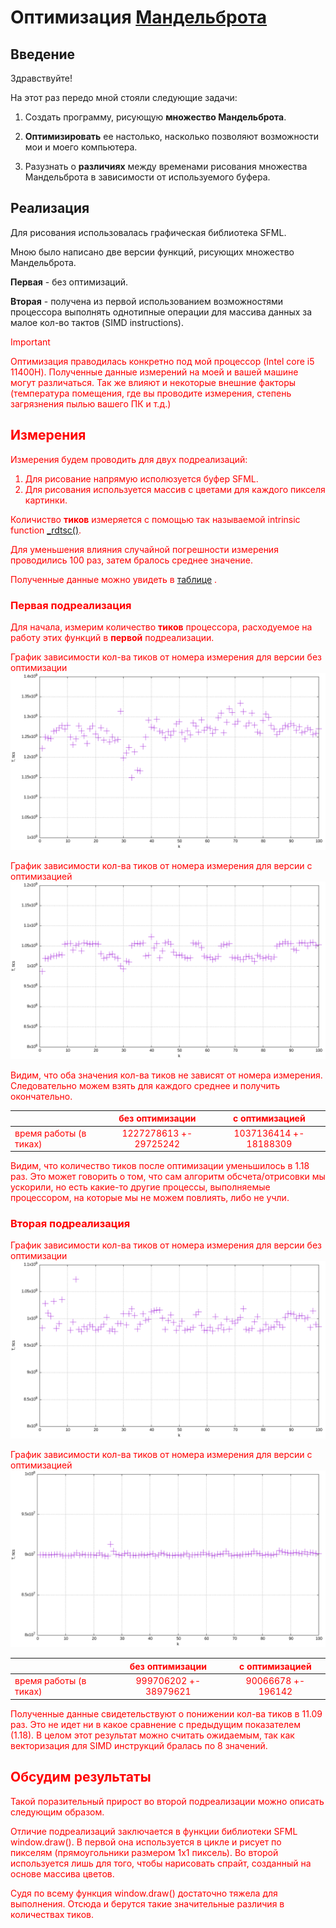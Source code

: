 # Оптимизация [Мандельброта](https://ru.wikipedia.org/wiki/%D0%9C%D0%BD%D0%BE%D0%B6%D0%B5%D1%81%D1%82%D0%B2%D0%BE_%D0%9C%D0%B0%D0%BD%D0%B4%D0%B5%D0%BB%D1%8C%D0%B1%D1%80%D0%BE%D1%82%D0%B0)

## Введение

Здравствуйте!

На этот раз передо мной стояли следующие задачи:
1) Создать программу, рисующую __множество Мандельброта__.

2) __Оптимизировать__ ее настолько, насколько позволяют возможности мои и моего компьютера.

3) Разузнать о __различиях__ между временами рисования множества Мандельброта в зависимости от используемого буфера.

## Реализация
Для рисования использовалась графическая библиотека SFML.


Мною было написано две версии функций, рисующих множество Мандельброта.

__Первая__ - без оптимизаций.

__Вторая__ - получена из первой использованием возможностями процессора выполнять однотипные операции для массива данных за малое кол-во тактов (SIMD instructions).

<font color = red>

> [!IMPORTANT]
> Оптимизация праводилась конкретно под мой процессор (Intel core i5 11400H).
> Полученные данные измерений на моей и вашей машине могут различаться.
> Так же влияют и некоторые внешние факторы (температура помещения,
> где вы проводите измерения, степень загрязнения пылью вашего ПК и т.д.)



## Измерения
Измерения будем проводить для двух подреализаций:
1) Для рисование напрямую исполюзуется буфер SFML.
2) Для рисования используется массив с цветами для каждого пикселя картинки.

Количиство __тиков__ измеряется с помощью так называемой intrinsic function [_rdtsc()](https://www.laruence.com/sse/#expand=9,1012,94,12,15,2580,3946,12,13,14,124,4932,124,4930,4980,3931,5023,744,5730,743,744,4546,4545&text=__int64%20_rdtsc%20(void)).

Для уменьшения влияния случайной погрешности измерения проводились 100 раз, затем бралось среднее значение.

Полученные данные можно увидеть в [таблице](https://docs.google.com/spreadsheets/d/1AN8wLIET6k-PCWs7dYyGhULIfOBxHbarKt0lwydywe8/edit?usp=sharing) .

### Первая подреализация

Для начала, измерим количество __тиков__ процессора, расходуемое на работу этих функций в
__первой__ подреализации.

График зависимости кол-ва тиков от номера измерения
для версии без оптимизации
![Alt text](https://github.com/SANEKDASH/Mandelbrot-optimization/blob/main/readme_src/mandelbrot_graph0.png)


График зависимости кол-ва тиков от номера измерения
для версии с оптимизацией
![Alt text](https://github.com/SANEKDASH/Mandelbrot-optimization/blob/main/readme_src/mandelbrot_graph1.png)

Видим, что оба значения кол-ва тиков не зависят от номера измерения. Следовательно можем взять для каждого среднее и получить окончательно.

|              |    без оптимизации     |     с оптимизацией     |
|--------------|:----------------------:|:----------------------:|
|время работы (в тиках)|1227278613 +- 29725242|1037136414 +- 18188309|

Видим, что количество тиков после оптимизации уменьшилось в 1.18 раз. Это может говорить о том, что сам алгоритм обсчета/отрисовки мы ускорили, но есть какие-то другие процессы, выполняемые процессором, на которые мы не можем повлиять, либо не учли.

### Вторая подреализация
График зависимости кол-ва тиков от номера измерения
для версии без оптимизации
![Alt text](https://github.com/SANEKDASH/Mandelbrot-optimization/blob/main/readme_src/mandelbrot_graph3.png)


График зависимости кол-ва тиков от номера измерения
для версии с оптимизацией
![Alt text](https://github.com/SANEKDASH/Mandelbrot-optimization/blob/main/readme_src/mandelbrot_graph4.png)

|              |    без оптимизации     |     с оптимизацией     |
|--------------|:----------------------:|:----------------------:|
|время работы (в тиках)|999706202  +- 38979621|90066678 +- 196142|

Полученные данные свидетельствуют о понижении кол-ва тиков в 11.09 раз.
Это не идет ни в какое сравнение с предыдущим показателем (1.18).
В целом этот результат можно считать ожидаемым, так как векторизация для SIMD
инструкций бралась по 8 значений.

## Обсудим результаты

Такой поразительный прирост во второй подреализации можно описать следующим образом.

Отличие подреализаций заключается в функции библиотеки SFML window.draw().
В первой она используется в цикле и рисует по пикселям (прямоугольники размером 1x1 пиксель).
Во второй используется лишь для того, чтобы нарисовать спрайт, созданный на основе массива цветов.

Судя по всему функция window.draw() достаточно тяжела для выполнения.
Отсюда и берутся такие значительные различия в количествах тиков.


